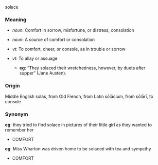 solace
### Meaning
+ _noun_: Comfort in sorrow, misfortune, or distress; consolation
+ _noun_: A source of comfort or consolation

+ _vt_: To comfort, cheer, or console, as in trouble or sorrow
+ _vt_: To allay or assuage
    + __eg__: “They solaced their wretchedness, however, by duets after supper” (Jane Austen).

### Origin

Middle English solas, from Old French, from Latin sōlācium, from sōlārī, to console

### Synonym

__eg__: they tried to find solace in pictures of their little girl as they wanted to remember her

+ COMFORT

__eg__: Miss Wharton was driven home to be solaced with tea and sympathy

+ COMFORT


